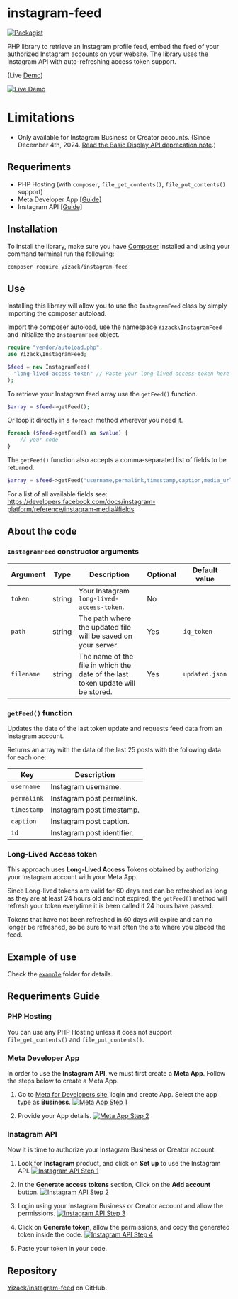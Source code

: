 # instagram-feed

[![Packagist](https://img.shields.io/packagist/v/yizack/instagram-feed.svg)](https://packagist.org/packages/yizack/instagram-feed)

PHP library to retrieve an Instagram profile feed, embed the feed of your authorized Instagram accounts on your website. The library uses the Instagram API with auto-refreshing access token support.

(Live [Demo](https://instagram-feed.yizack.com/demo/))

[![Live Demo](https://yizack.com/images/instagram-feed/demo.gif)](https://instagram-feed.yizack.com/demo/)

# Limitations

- Only available for Instagram Business or Creator accounts. (Since December 4th, 2024. [Read the Basic Display API deprecation note](https://developers.facebook.com/blog/post/2024/09/04/update-on-instagram-basic-display-api/).)

## Requeriments

- PHP Hosting (with `composer`, `file_get_contents()`, `file_put_contents()` support)
- Meta Developer App [[Guide]](#meta-developer-app)
- Instagram API [[Guide]](#instagram-api)

## Installation

To install the library, make sure you have [Composer](https://getcomposer.org/) installed and using your command terminal run the following:

```sh
composer require yizack/instagram-feed
```

## Use

Installing this library will allow you to use the `InstagramFeed` class by simply importing the composer autoload.

Import the composer autoload, use the namespace `Yizack\InstagramFeed` and initialize the `InstagramFeed` object.

```php
require "vendor/autoload.php";
use Yizack\InstagramFeed;

$feed = new InstagramFeed(
  "long-lived-access-token" // Paste your long-lived-access-token here
);
```

To retrieve your Instagram feed array use the `getFeed()` function.

```php
$array = $feed->getFeed();
```

Or loop it directly in a `foreach` method wherever you need it.

```php
foreach ($feed->getFeed() as $value) {
    // your code
}
```

The `getFeed()` function also accepts a comma-separated list of fields to be returned.

```php
$array = $feed->getFeed("username,permalink,timestamp,caption,media_url");
```

For a list of all available fields see: https://developers.facebook.com/docs/instagram-platform/reference/instagram-media#fields

## About the code

### `InstagramFeed` constructor arguments

| Argument   | Type   | Description                                                                     | Optional | Default value  |
|------------|--------|---------------------------------------------------------------------------------|----------|----------------|
| `token`    | string | Your Instagram `long-lived-access-token`.                         | No       |                |
| `path`     | string | The path where the updated file will be saved on your server.                   | Yes      | `ig_token`     |
| `filename` | string | The name of the file in which the date of the last token update will be stored. | Yes      | `updated.json` |

### `getFeed()` function
Updates the date of the last token update and requests feed data from an Instagram account.


Returns an array with the data of the last 25 posts with the following data for each one:

| Key         | Description                |
|-------------|----------------------------|
| `username`  | Instagram username.        |
| `permalink` | Instagram post permalink.  |
| `timestamp` | Instagram post timestamp.  |
| `caption`   | Instagram post caption.    |
| `id`        | Instagram post identifier. |

### Long-Lived Access token

This approach uses **Long-Lived Access** Tokens obtained by authorizing your Instagram account with your Meta App.

Since Long-lived tokens are valid for 60 days and can be refreshed as long as they are at least 24 hours old and not expired, the `getFeed()` method will refresh your token everytime it is been called if 24 hours have passed.

Tokens that have not been refreshed in 60 days will expire and can no longer be refreshed, so be sure to visit often the site where you placed the feed.

## Example of use

Check the [`example`](/example/) folder for details.

## Requeriments Guide

### PHP Hosting

You can use any PHP Hosting unless it does not support `file_get_contents()` and `file_put_contents()`.

### Meta Developer App

In order to use the **Instagram API**, we must first create a **Meta App**. Follow the steps below to create a Meta App.

1. Go to [Meta for Developers site](https://developers.facebook.com/apps/create/), login and create App. Select the app type as **Business**.
[![Meta App Step 1](https://github.com/user-attachments/assets/0e13c938-d479-43aa-a4cd-db95c89c6107)](https://developers.facebook.com/)

2. Provide your App details.
[![Meta App Step 2](https://github.com/user-attachments/assets/805ab216-4ac6-4be0-95c5-ef5a49a6fa74)](https://developers.facebook.com/)

### Instagram API

Now it is time to authorize your Instagram Business or Creator account.

1. Look for **Instagram** product, and click on **Set up** to use the Instagram API.
[![Instagram API Step 1](https://github.com/user-attachments/assets/e6f5eac4-dfe9-4f3e-8177-6ad903b81539)](https://developers.facebook.com/)

2. In the **Generate access tokens** section, Click on the **Add account** button.
[![Instagram API Step 2](https://github.com/user-attachments/assets/0a7ab7d5-da79-4a45-a808-5a1f7c7e1339)](https://developers.facebook.com/)

3. Login using your Instagram Business or Creator account and allow the permissions.
[![Instagram API Step 3](https://github.com/user-attachments/assets/597b3077-21ee-44ad-9eaa-259e49b48b87)](https://developers.facebook.com/)

4. Click on **Generate token**, allow the permissions, and copy the generated token inside the code.
[![Instagram API Step 4](https://github.com/user-attachments/assets/0a0982e2-c7b7-488c-8942-028fdc4bae36)](https://developers.facebook.com/)

5. Paste your token in your code.

## Repository

[Yizack/instagram-feed](https://github.com/Yizack/instagram-feed) on GitHub.
